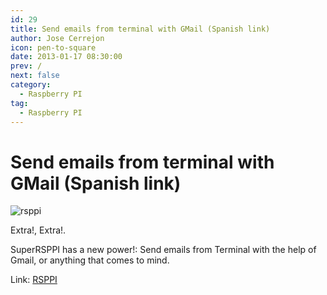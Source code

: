 ```yaml
---
id: 29
title: Send emails from terminal with GMail (Spanish link)
author: Jose Cerrejon
icon: pen-to-square
date: 2013-01-17 08:30:00
prev: /
next: false
category:
  - Raspberry PI
tag:
  - Raspberry PI
---
```


# Send emails from terminal with GMail (Spanish link)

![rsppi](/images/rsppi.jpg)

Extra!, Extra!.

SuperRSPPI has a new power!: Send emails from Terminal with the help of Gmail, or anything that comes to mind.

Link: [RSPPI](http://rsppi.blogspot.com.es/2013/01/envio-de-emails-desde-consola-y-con.html)